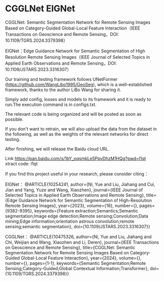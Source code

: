# CGGLNet  EIGNet

CGGLNet: Semantic Segmentation Network for  Remote Sensing Images Based on Category-Guided  Global-Local Feature Interaction（IEEE Transactions on Geoscience and Remote Sensing，DOI: 10.1109/TGRS.2024.3379398）

EIGNet：Edge Guidance Network for Semantic Segmentation of High Resolution Remote Sensing Images（IEEE Journal of Selected Topics in Applied Earth Observations and Remote Sensing，DOI: 10.1109/JSTARS.2023.3316307）


Our training and testing framework follows UNetFormer (https://github.com/WangLibo1995/GeoSeg), which is a well-established framework, thanks to the author LiBo Wang for sharing it.


Simply add config, losses and models to its framework and it is ready to run.The execution command is in configs.txt.


The relevant code is being organized and will be posted as soon as possible.

If you don't want to retrain, we will also upload the data from the dataset in the following, as well as the weights of the relevant networks for direct testing.

After finishing, we will release the Baidu cloud URL.

Link https://pan.baidu.com/s/1bY_oqsmkLe5PpvDhzM1HQg?pwd=l1qt  
xtract code: l1qt

If you find this project useful in your research, please consider citing：

EIGNet：
@ARTICLE{10254241,
  author={Ni, Yue and Liu, Jiahang and Cui, Jian and Yang, Yuze and Wang, Xiaozhen},
  journal={IEEE Journal of Selected Topics in Applied Earth Observations and Remote Sensing}, 
  title={Edge Guidance Network for Semantic Segmentation of High-Resolution Remote Sensing Images}, 
  year={2023},
  volume={16},
  number={},
  pages={9382-9395},
  keywords={Feature extraction;Semantics;Semantic segmentation;Image edge detection;Remote sensing;Convolution;Data mining;Edge information;orientation astrous convolution;remote sensing;semantic segmentation},
  doi={10.1109/JSTARS.2023.3316307}}
  
CGGLNet：
@ARTICLE{10475326,
  author={Ni, Yue and Liu, Jiahang and Chi, Weijian and Wang, Xiaozhen and Li, Deren},
  journal={IEEE Transactions on Geoscience and Remote Sensing}, 
  title={CGGLNet: Semantic Segmentation Network for Remote Sensing Images Based on Category-Guided Global-Local Feature Interaction}, 
  year={2024},
  volume={},
  number={},
  pages={1-1},
  keywords={Semantic Segmentation;Remote Sensing;Category-Guided;Global Contextual Information;Transformer},
  doi={10.1109/TGRS.2024.3379398}}
